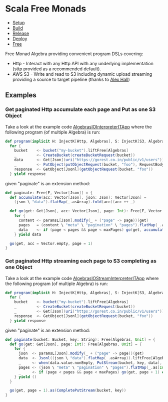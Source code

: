 # Scala Free Monads

- [Setup](docs/setup.md)
- [Build](docs/build.md)
- [Release](docs/release.md)
- [Deploy](docs/deploy.md)
- [Free](docs/free.md)

Free Monad Algebra providing convenient program DSLs covering:

- Http - Interact with any Http API with any underlying implementation (sttp provided as a recommended default).
- AWS S3 - Write and read to S3 including dynamic upload streaming providing a source to target pipeline (thanks to [Alex Hall](https://github.com/alexmojaki/s3-stream-upload))

## Examples

### Get paginated Http accumulate each page and Put as one S3 Object

Take a look at the example code [AlgebrasIOInterpreterITApp](src/it/scala/com/backwards/algebra/interpreter/AlgebrasIOInterpreterITApp.scala) where the following program (of multiple Algebra) is run:

```scala
def program(implicit H: InjectK[Http, Algebras], S: InjectK[S3, Algebras]): Free[Algebras, Jsonl] =
  for {
    bucket    <- bucket("my-bucket").liftFree[Algebras]
    _         <- CreateBucket(createBucketRequest(bucket))
    data      <- Get[Json](uri("https://gorest.co.in/public/v1/users")).paginate
    _         <- PutObject(putObjectRequest(bucket, "foo"), RequestBody.fromString(data.map(_.noSpaces).mkString("\n")))
    response  <- GetObject[Jsonl](getObjectRequest(bucket, "foo"))
  } yield response
```
given "paginate" is an extension method:
```scala
def paginate: Free[F, Vector[Json]] = {
  def accumulate(acc: Vector[Json], json: Json): Vector[Json] =
    (json \ "data").flatMap(_.asArray).fold(acc)(acc ++ _)

  def go(get: Get[Json], acc: Vector[Json], page: Int): Free[F, Vector[Json]] =
    for {
      content <- paramsL[Json].modify(_ + ("page" -> page))(get)
      pages   = (content \ "meta" \ "pagination" \ "pages").flatMap(_.as[Int].toOption).getOrElse(0)
      data    <- if (page < pages && page < maxPages) go(get, accumulate(acc, content), page + 1) else Free.pure[F, Vector[Json]](accumulate(acc, content))
    } yield data

  go(get, acc = Vector.empty, page = 1)
}
```

### Get paginated Http streaming each page to S3 completing as one Object

Take a look at the example code [AlgebrasIOStreamInterpreterITApp](src/it/scala/com/backwards/algebra/interpreter/AlgebrasIOStreamInterpreterITApp.scala) where the following program (of multiple Algebra) is run:

```scala
def program(implicit H: InjectK[Http, Algebras], S: InjectK[S3, Algebras]): Free[Algebras, Jsonl] =
  for {
    bucket    <- bucket("my-bucket").liftFree[Algebras]
    _         <- CreateBucket(createBucketRequest(bucket))
    _         <- Get[Json](uri("https://gorest.co.in/public/v1/users")).paginate(bucket, "foo")
    response  <- GetObject[Jsonl](getObjectRequest(bucket, "foo"))
  } yield response
```
given "paginate" is an extension method:
```scala
def paginate(bucket: Bucket, key: String): Free[Algebras, Unit] = {
  def go(get: Get[Json], page: Int): Free[Algebras, Unit] = {
    for {
      json  <- paramsL[Json].modify(_ + ("page" -> page))(get)
      data  <- Jsonl((json \ "data").flatMap(_.asArray)).liftFree[Algebras]
      _     <- when(data.value.nonEmpty, PutStream(bucket, key, data), unit[Algebras])
      pages <- (json \ "meta" \ "pagination" \ "pages").flatMap(_.as[Int].toOption).getOrElse(0).liftFree[Algebras]
      _     <- if (page < pages && page < maxPages) go(get, page + 1) else unit[Algebras]
    } yield ()
  }

  go(get, page = 1).as(CompletePutStream(bucket, key))
}
```